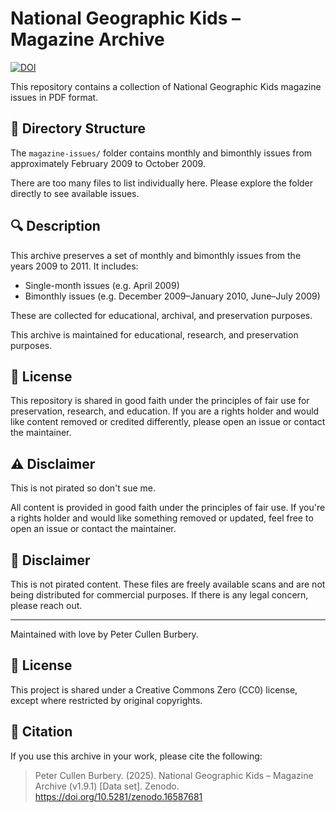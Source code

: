 # National Geographic Kids – Magazine Archive

[![DOI](https://zenodo.org/badge/DOI/10.5281/zenodo.16587681.svg)](https://doi.org/10.5281/zenodo.16587681)

This repository contains a collection of National Geographic Kids magazine issues in PDF format.

## 📁 Directory Structure

The `magazine-issues/` folder contains monthly and bimonthly issues from approximately February 2009 to October 2009.

There are too many files to list individually here. Please explore the folder directly to see available issues.

## 🔍 Description

This archive preserves a set of monthly and bimonthly issues from the years 2009 to 2011. It includes:

- Single-month issues (e.g. April 2009)
- Bimonthly issues (e.g. December 2009–January 2010, June–July 2009)

These are collected for educational, archival, and preservation purposes.

This archive is maintained for educational, research, and preservation purposes.

## 📄 License

This repository is shared in good faith under the principles of fair use for preservation, research, and education. If you are a rights holder and would like content removed or credited differently, please open an issue or contact the maintainer.

## ⚠️ Disclaimer

This is not pirated so don't sue me.

All content is provided in good faith under the principles of fair use. If you're a rights holder and would like something removed or updated, feel free to open an issue or contact the maintainer.

## 🙏 Disclaimer

This is not pirated content. These files are freely available scans and are not being distributed for commercial purposes. If there is any legal concern, please reach out.

---

Maintained with love by Peter Cullen Burbery.

## 📄 License

This project is shared under a Creative Commons Zero (CC0) license, except where restricted by original copyrights.

## 📘 Citation

If you use this archive in your work, please cite the following:

> Peter Cullen Burbery. (2025). National Geographic Kids – Magazine Archive (v1.9.1) [Data set]. Zenodo. https://doi.org/10.5281/zenodo.16587681